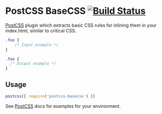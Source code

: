 # PostCSS BaseCSS [![Build Status][ci-img]][ci]

[PostCSS] plugin which extracts basic CSS rules for inlining them in your index.html, similar to critical CSS.

[PostCSS]: https://github.com/postcss/postcss
[ci-img]:  https://travis-ci.org/Keyes/postcss-basecss.svg?branch=master
[ci]:      https://travis-ci.org/Keyes/postcss-basecss

```css
.foo {
    /* Input example */
}
```

```css
.foo {
  /* Output example */
}
```

## Usage

```js
postcss([ require('postcss-basecss') ])
```

See [PostCSS] docs for examples for your environment.
